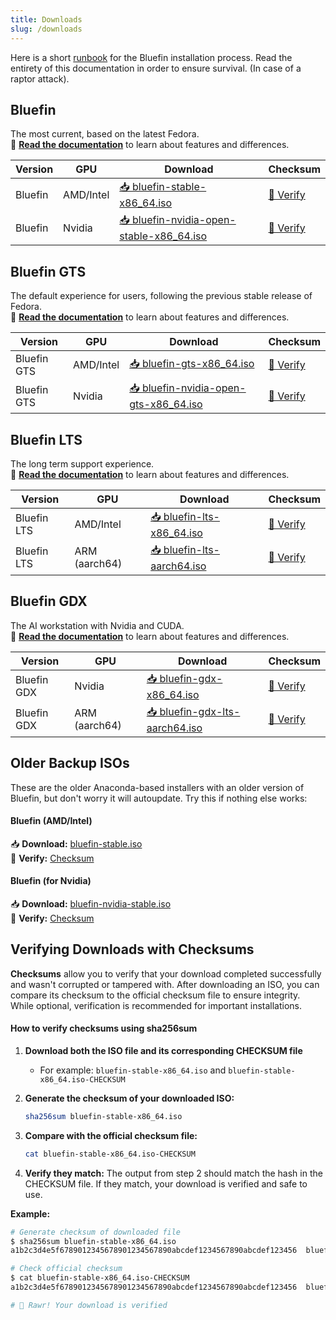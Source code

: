 ```yaml
---
title: Downloads
slug: /downloads
---
```


Here is a short [runbook](/installation) for the Bluefin installation process. Read the entirety of this documentation in order to ensure survival. (In case of a raptor attack).

## Bluefin

The most current, based on the latest Fedora.\
📖 **[Read the documentation](/introduction)** to learn about features and differences.

| Version | GPU | Download                                                                                                             | Checksum                                                                                       |
| ------- | ------------ | -------------------------------------------------------------------------------------------------------------------- | ---------------------------------------------------------------------------------------------- |
| Bluefin | AMD/Intel    | [📥 bluefin-stable-x86_64.iso](https://download.projectbluefin.io/bluefin-stable-x86_64.iso)                         | [🔐 Verify](https://download.projectbluefin.io/bluefin-stable-x86_64.iso-CHECKSUM)             |
| Bluefin | Nvidia       | [📥 bluefin-nvidia-open-stable-x86_64.iso](https://download.projectbluefin.io/bluefin-nvidia-open-stable-x86_64.iso) | [🔐 Verify](https://download.projectbluefin.io/bluefin-nvidia-open-stable-x86_64.iso-CHECKSUM) |

## Bluefin GTS

The default experience for users, following the previous stable release of Fedora.\
📖 **[Read the documentation](/introduction)** to learn about features and differences.

| Version     | GPU | Download                                                                                                       | Checksum                                                                                    |
| ----------- | ------------ | -------------------------------------------------------------------------------------------------------------- | ------------------------------------------------------------------------------------------- |
| Bluefin GTS | AMD/Intel    | [📥 bluefin-gts-x86_64.iso](https://download.projectbluefin.io/bluefin-gts-x86_64.iso)                         | [🔐 Verify](https://download.projectbluefin.io/bluefin-gts-x86_64.iso-CHECKSUM)             |
| Bluefin GTS | Nvidia       | [📥 bluefin-nvidia-open-gts-x86_64.iso](https://download.projectbluefin.io/bluefin-nvidia-open-gts-x86_64.iso) | [🔐 Verify](https://download.projectbluefin.io/bluefin-nvidia-open-gts-x86_64.iso-CHECKSUM) |

## Bluefin LTS

The long term support experience.\
📖 **[Read the documentation](/lts)** to learn about features and differences.

| Version            | GPU  | Download                                                                                 | Checksum                                                                         |
| ------------------ | ------------- | ---------------------------------------------------------------------------------------- | -------------------------------------------------------------------------------- |
| Bluefin LTS  | AMD/Intel     | [📥 bluefin-lts-x86_64.iso](https://download.projectbluefin.io/bluefin-lts-x86_64.iso)   | [🔐 Verify](https://download.projectbluefin.io/bluefin-lts-x86_64.iso-CHECKSUM)  |
| Bluefin LTS  | ARM (aarch64) | [📥 bluefin-lts-aarch64.iso](https://download.projectbluefin.io/bluefin-lts-aarch64.iso) | [🔐 Verify](https://download.projectbluefin.io/bluefin-lts-aarch64.iso-CHECKSUM) |

## Bluefin GDX

The AI workstation with Nvidia and CUDA.\
📖 **[Read the documentation](/gdx)** to learn about features and differences.

| Version            | GPU  | Download                                                                                         | Checksum                                                                             |
| ------------------ | ------------- | ------------------------------------------------------------------------------------------------ | ------------------------------------------------------------------------------------ |
| Bluefin GDX | Nvidia        | [📥 bluefin-gdx-x86_64.iso](https://download.projectbluefin.io/bluefin-gdx-lts-x86_64.iso)       | [🔐 Verify](https://download.projectbluefin.io/bluefin-gdx-lts-x86_64.iso-CHECKSUM)  |
| Bluefin GDX | ARM (aarch64) | [📥 bluefin-gdx-lts-aarch64.iso](https://download.projectbluefin.io/bluefin-gdx-lts-aarch64.iso) | [🔐 Verify](https://download.projectbluefin.io/bluefin-gdx-lts-aarch64.iso-CHECKSUM) |

## Older Backup ISOs

These are the older Anaconda-based installers with an older version of Bluefin, but don't worry it will autoupdate. Try this if nothing else works:

#### Bluefin (AMD/Intel)

📥 **Download:** [bluefin-stable.iso](https://projectbluefin.dev/bluefin-stable.iso)  
🔐 **Verify:** [Checksum](https://projectbluefin.dev/bluefin-stable.iso-CHECKSUM)

#### Bluefin (for Nvidia)

📥 **Download:** [bluefin-nvidia-stable.iso](https://projectbluefin.dev/bluefin-nvidia-stable.iso)  
🔐 **Verify:** [Checksum](https://projectbluefin.dev/bluefin-nvidia-stable.iso-CHECKSUM)

## Verifying Downloads with Checksums

**Checksums** allow you to verify that your download completed successfully and wasn't corrupted or tampered with. After downloading an ISO, you can compare its checksum to the official checksum file to ensure integrity. While optional, verification is recommended for important installations.

#### How to verify checksums using sha256sum

1. **Download both the ISO file and its corresponding CHECKSUM file**
   - For example: `bluefin-stable-x86_64.iso` and `bluefin-stable-x86_64.iso-CHECKSUM`

2. **Generate the checksum of your downloaded ISO:**

   ```bash
   sha256sum bluefin-stable-x86_64.iso
   ```

3. **Compare with the official checksum file:**

   ```bash
   cat bluefin-stable-x86_64.iso-CHECKSUM
   ```

4. **Verify they match:** The output from step 2 should match the hash in the CHECKSUM file. If they match, your download is verified and safe to use.

**Example:**

```bash
# Generate checksum of downloaded file
$ sha256sum bluefin-stable-x86_64.iso
a1b2c3d4e5f6789012345678901234567890abcdef1234567890abcdef123456  bluefin-stable-x86_64.iso

# Check official checksum
$ cat bluefin-stable-x86_64.iso-CHECKSUM
a1b2c3d4e5f6789012345678901234567890abcdef1234567890abcdef123456  bluefin-stable-x86_64.iso

# 🦖 Rawr! Your download is verified
```
